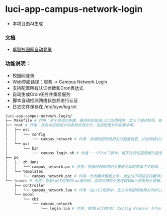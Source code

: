 # luci-app-campus-network-login

- 本项目由AI生成

### 文档

- [卓智校园网自动登录](https://blog.naokuo.top/p/522a17f8.html)

### 功能说明：
- 校园网登录
- Web界面路径：服务 -> Campus Network Login
- 支持配置所有认证参数和Cron表达式
- 自动生成Cron任务并重启服务
- 脚本自动检测网络状态并进行认证
- 日志文件保存在 /etc/xyw/log.txt

```BASH
luci-app-campus-network-login/
├── Makefile # 作用：用于自动化构建、编译和安装该LuCI应用程序，定义了编译规则、依赖关系以及安装目标等，是项目构建过程中的关键文件。
├── root # 作用：存放与应用相关的各种资源文件，包括配置文件和脚本等。
│   ├── etc
│   │   └── config
│   │       └── campus_network # 作用：存储校园网络相关的配置信息，比如网络认证参数、服务器地址等。
│   └── usr
│       └── bin
│           └── campus_login.sh # 作用：一个Shell脚本，用于执行校园网络的登录操作，可能包含与认证服务器交互的命令等。
├── po
│   ├── zh_Hans
│   │   └── campus_network.po # 作用：存储校园网络相关界面文本的简体中文翻译，用于多语言支持。
│   └── templates
│       └── campus_network.pot # 作用：作为翻译模板文件，为生成不同语言的翻译文件提供基础。
└── luasrc # 作用：存放LuCI应用的Lua源代码，实现应用的业务逻辑和Web界面相关逻辑。
    ├── controller
    │   └── campus_network.lua # 作用：在LuCI框架中，定义与校园网络相关的URL路由规则和对应的处理函数，负责处理用户的请求并返回相应结果。
    └── model
        └── cbi
            └── campus_network
                └── login.lua # 作用：使用LuCI的CBI（Config Browser Interface）框架，定义校园网络登录界面的配置和行为逻辑，例如界面元素的展示、数据验证等。
```